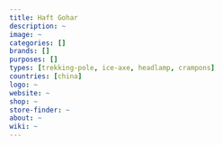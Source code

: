 ```yaml
---
title: Haft Gohar
description: ~
image: ~
categories: []
brands: []
purposes: []
types: [trekking-pole, ice-axe, headlamp, crampons]
countries: [china]
logo: ~
website: ~
shop: ~
store-finder: ~
about: ~
wiki: ~
---
```

